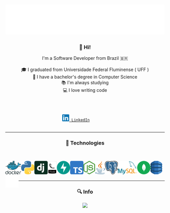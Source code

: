 <h1 align="center">
  <img title="hey-there" src="images/hey-there-new-image.svg">
</h1>


<h3 align="center">👀 Hi!</h3>

<p align="center">
  I'm a Software Developer from Brazil 🇧🇷
  <br><br>
  🎓 I graduated from Universidade Federal Fluminense ( UFF )  
  <br>
  🔬 I have a bachelor's degree in Computer Science
  <br>
  📚 I'm always studying
  <br>
  💻 I love writing code
</p>
<br>
<p align="center">
  <code>
    <a href="https://www.linkedin.com/in/daniel-guzman-42b915100/" title="LinkedIn Profile"><img width="22" src="images/linkedin-logo.png"> LinkedIn</a>            
  </code>
</p>

<hr>
<h3 align="center">🚀 Technologies</h3>
<br>
<p>
  <img align="left" title="Docker" height="42" src="images/docker-new-image.svg">
  <img align="left" title="Python" height="42" src="images/python.png">
  <img align="left" title="Django" height="42" src="images/django.png">
  <img align="left" title="Flask" height="42" src="images/flask-new-image.png">
  <img align="left" title="fastAPI" height="42" src="images/fastapi.svg">
  <img align="left" title="Typescript" height="42" src="images/typescript.png">
  <img align="left" title="NodeJS" height="42" src="images/node.png">
  <img align="left" title="Java" height="42" src="images/java.png">
  <img align="left" title="PostgreSQL" height="42" src="images/postgresql.png">
  <img align="left" title="MySQL" height="42" src="images/mysql.svg">
  <img align="left" title="Mongodb" height="42" src="images/mongodb.svg">
  <img align="left" title="DynamoDB" height="42" src="images/dynamodb.svg">
  <img align="left" title="Github" height="42" src="images/github.png">
<br>
</p>

<br>
<hr>

<h3 align="center">🔍 Info</h3>
<p align="center">
  <img align="center" src="https://github-readme-stats.vercel.app/api/top-langs/?username=guzzz&layout=compact&theme=chartreuse-dark&hide_border=false" />
</p>
